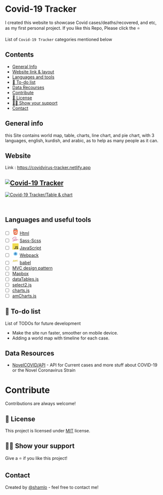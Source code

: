 <h1>Covid-19 Tracker</h1>

I created this website to showcase Covid cases/deaths/recovered, and etc, as my first personal project.
If you like this Repo, Please click the :star:

List of `Covid-19 Tracker` categories mentioned below

## Contents

-   [General Info](#general-info)
-   [Website link & layout](#website)
-   [Languages and tools](#languages-and-useful-tools)
-   [🚧 To-do list](#to-do-list)
-   [Data Recourses](#data-recourses)
-   [Contribute](#contribute)
-   [:pencil: License](#license)
-   [:man_astronaut: Show your support](#show-your-support)
-   [Contact](#Contact)

## General info

this Site contains world map, table, charts, line chart, and pie chart, with 3 languages, english, kurdish, and arabic, as to help as many people as it can.

## Website

Link : https://covidvirus-tracker.netlify.app

## [![Covid-19 Tracker](https://i.imgur.com/trDyKhM.png)](https://covidvirus-tracker.netlify.app)

[![Covid-19 Tracker/Table & chart](https://i.imgur.com/CiSFI50.png)](https://covidvirus-tracker.netlify.app)

<br/>

## Languages and useful tools

-   [ ] <code><img height="20" src="https://raw.githubusercontent.com/github/explore/80688e429a7d4ef2fca1e82350fe8e3517d3494d/topics/html/html.png"></code> [Html](HTML)
-   [ ] <code><img height="20" src="https://raw.githubusercontent.com/github/explore/80688e429a7d4ef2fca1e82350fe8e3517d3494d/topics/sass/sass.png"></code> [Sass-Scss](sass-scss)
-   [ ] <code><img height="20" src="https://raw.githubusercontent.com/github/explore/80688e429a7d4ef2fca1e82350fe8e3517d3494d/topics/javascript/javascript.png"></code> [JavaScript](javascript)
-   [ ] <code><img height="20" src="https://raw.githubusercontent.com/github/explore/80688e429a7d4ef2fca1e82350fe8e3517d3494d/topics/webpack/webpack.png"></code> [Webpack](webpack)
-   [ ] <code><img height="20" src="https://raw.githubusercontent.com/github/explore/cb39e2385dfcec8a661d01bfacff6b1e33bbaa9d/topics/babel/babel.png"></code> [babel](babel)
-   [ ] [MVC design pattern](mvc)
-   [ ] [Mapbox](https://www.mapbox.com/)
-   [ ] [dataTables.js](https://datatables.net/)
-   [ ] [select2.js](https://select2.org/)
-   [ ] [charts.js](https://www.chartjs.org/)
-   [ ] [amCharts.js](https://www.amcharts.com/)

## 🚧 To-do list

List of TODOs for future development

-   Make the site run faster, smoother on mobile device.
-   Adding a world map with timeline for each case.

## Data Resources

-   [NovelCOVID/API](https://github.com/NovelCOVID/API) - API for Current cases and more stuff about COVID-19 or the Novel Coronavirus Strain

# Contribute

Contributions are always welcome!

## :pencil: License

This project is licensed under [MIT](https://opensource.org/licenses/MIT) license.

## :man_astronaut: Show your support

Give a ⭐️ if you like this project!

## Contact

Created by [@shamlo](https://www.facebook.com/shamlo.redzx/) - feel free to contact me!
